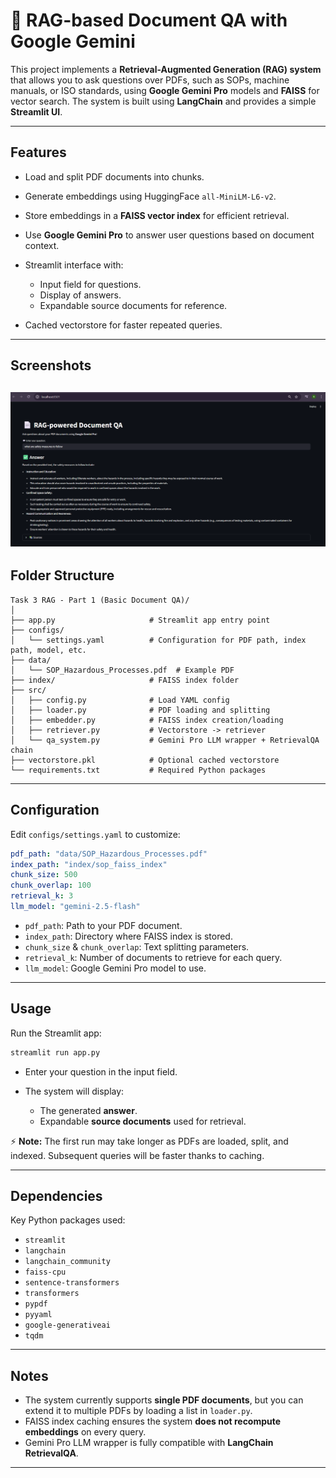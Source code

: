 # 📄 RAG-based Document QA with Google Gemini

This project implements a **Retrieval-Augmented Generation (RAG) system** that allows you to ask questions over PDFs, such as SOPs, machine manuals, or ISO standards, using **Google Gemini Pro** models and **FAISS** for vector search. The system is built using **LangChain** and provides a simple **Streamlit UI**.

---

## Features

* Load and split PDF documents into chunks.
* Generate embeddings using HuggingFace `all-MiniLM-L6-v2`.
* Store embeddings in a **FAISS vector index** for efficient retrieval.
* Use **Google Gemini Pro** to answer user questions based on document context.
* Streamlit interface with:

  * Input field for questions.
  * Display of answers.
  * Expandable source documents for reference.
* Cached vectorstore for faster repeated queries.

---
## Screenshots
![alt text](<Screenshot 2025-10-03 183959.png>)
---
## Folder Structure

```
Task 3 RAG - Part 1 (Basic Document QA)/
│
├── app.py                     # Streamlit app entry point
├── configs/
│   └── settings.yaml          # Configuration for PDF path, index path, model, etc.
├── data/
│   └── SOP_Hazardous_Processes.pdf  # Example PDF
├── index/                     # FAISS index folder
├── src/
│   ├── config.py              # Load YAML config
│   ├── loader.py              # PDF loading and splitting
│   ├── embedder.py            # FAISS index creation/loading
│   ├── retriever.py           # Vectorstore -> retriever
│   └── qa_system.py           # Gemini Pro LLM wrapper + RetrievalQA chain
├── vectorstore.pkl            # Optional cached vectorstore
└── requirements.txt           # Required Python packages
```

---

## Configuration

Edit `configs/settings.yaml` to customize:

```yaml
pdf_path: "data/SOP_Hazardous_Processes.pdf"
index_path: "index/sop_faiss_index"
chunk_size: 500
chunk_overlap: 100
retrieval_k: 3
llm_model: "gemini-2.5-flash"
```

* `pdf_path`: Path to your PDF document.
* `index_path`: Directory where FAISS index is stored.
* `chunk_size` & `chunk_overlap`: Text splitting parameters.
* `retrieval_k`: Number of documents to retrieve for each query.
* `llm_model`: Google Gemini Pro model to use.

---

## Usage

Run the Streamlit app:

```bash
streamlit run app.py
```

* Enter your question in the input field.
* The system will display:

  * The generated **answer**.
  * Expandable **source documents** used for retrieval.

⚡ **Note:** The first run may take longer as PDFs are loaded, split, and indexed. Subsequent queries will be faster thanks to caching.

---

## Dependencies

Key Python packages used:

* `streamlit`
* `langchain`
* `langchain_community`
* `faiss-cpu`
* `sentence-transformers`
* `transformers`
* `pypdf`
* `pyyaml`
* `google-generativeai`
* `tqdm`

---

## Notes

* The system currently supports **single PDF documents**, but you can extend it to multiple PDFs by loading a list in `loader.py`.
* FAISS index caching ensures the system **does not recompute embeddings** on every query.
* Gemini Pro LLM wrapper is fully compatible with **LangChain RetrievalQA**.

---